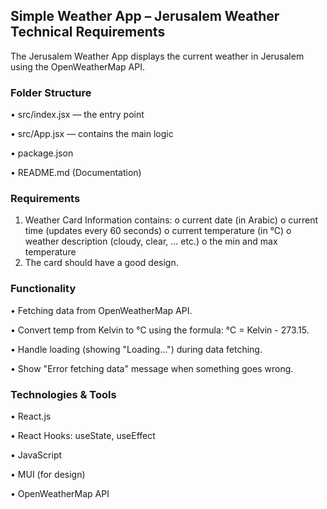 ## Simple Weather App – Jerusalem Weather Technical Requirements ##
The Jerusalem Weather App displays the current weather in Jerusalem using the OpenWeatherMap API.
### Folder Structure ###
• src/index.jsx — the entry point

• src/App.jsx — contains the main logic

• package.json

• README.md (Documentation)
### Requirements ###
1. Weather Card Information contains:
o current date (in Arabic)
o current time (updates every 60 seconds)
o current temperature (in °C)
o weather description (cloudy, clear, ... etc.)
o the min and max temperature
2. The card should have a good design.
### Functionality ###
• Fetching data from OpenWeatherMap API.

• Convert temp from Kelvin to °C using the formula: °C = Kelvin - 273.15.

• Handle loading (showing "Loading...") during data fetching.

• Show "Error fetching data" message when something goes wrong.
### Technologies & Tools ###
• React.js

• React Hooks: useState, useEffect

• JavaScript

• MUI (for design)

• OpenWeatherMap API